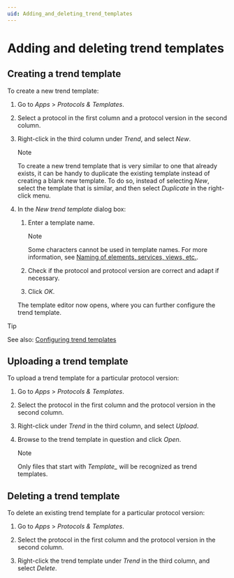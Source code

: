 ```yaml
---
uid: Adding_and_deleting_trend_templates
---
```


# Adding and deleting trend templates

## Creating a trend template

To create a new trend template:

1. Go to *Apps* > *Protocols & Templates*.

1. Select a protocol in the first column and a protocol version in the second column.

1. Right-click in the third column under *Trend*, and select *New*.

   > [!NOTE]
   > To create a new trend template that is very similar to one that already exists, it can be handy to duplicate the existing template instead of creating a blank new template. To do so, instead of selecting *New*, select the template that is similar, and then select *Duplicate* in the right-click menu.

1. In the *New trend template* dialog box:

   1. Enter a template name.

      > [!NOTE]
      > Some characters cannot be used in template names. For more information, see [Naming of elements, services, views, etc.](xref:NamingConventions#naming-of-elements-services-views-etc).

   1. Check if the protocol and protocol version are correct and adapt if necessary.

   1. Click *OK*.

   The template editor now opens, where you can further configure the trend template.

> [!TIP]
> See also:
> [Configuring trend templates](xref:Configuring_trend_templates)

## Uploading a trend template

To upload a trend template for a particular protocol version:

1. Go to *Apps* > *Protocols & Templates*.

1. Select the protocol in the first column and the protocol version in the second column.

1. Right-click under *Trend* in the third column, and select *Upload*.

1. Browse to the trend template in question and click *Open*.

   > [!NOTE]
   > Only files that start with *Template\_* will be recognized as trend templates.

## Deleting a trend template

To delete an existing trend template for a particular protocol version:

1. Go to *Apps* > *Protocols & Templates*.

1. Select the protocol in the first column and the protocol version in the second column.

1. Right-click the trend template under *Trend* in the third column, and select *Delete*.
